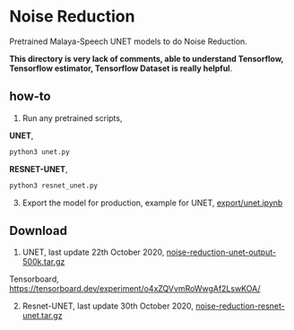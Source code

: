 # Noise Reduction

Pretrained Malaya-Speech UNET models to do Noise Reduction.

**This directory is very lack of comments, able to understand Tensorflow, Tensorflow estimator, Tensorflow Dataset is really helpful**.

## how-to

1. Run any pretrained scripts,

**UNET**,

```bash
python3 unet.py
```

**RESNET-UNET**,

```bash
python3 resnet_unet.py
```

3. Export the model for production, example for UNET, [export/unet.ipynb](export/unet.ipynb)

## Download

1. UNET, last update 22th October 2020, [noise-reduction-unet-output-500k.tar.gz](https://f000.backblazeb2.com/file/malaya-speech-model/finetuned/noise-reduction-unet-output-500k.tar.gz)

Tensorboard, https://tensorboard.dev/experiment/o4xZQVvmRoWwgAf2LswKOA/

2. Resnet-UNET, last update 30th October 2020, [noise-reduction-resnet-unet.tar.gz](https://f000.backblazeb2.com/file/malaya-speech-model/finetuned/noise-reduction-resnet-unet.tar.gz)